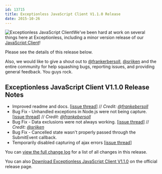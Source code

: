 ```yaml
---
id: 13715
title: Exceptionless JavaScript Client V1.1.0 Release
date: 2015-10-26
---
```

![Exceptionless JavaScript Client](/assets/img/news/blog-header-image-post2b-300x106.png)We've been hard at work on several things here at Exceptionless, including a minor version release of our [JavaScript Client](https://github.com/exceptionless/Exceptionless.JavaScript)!

Please see the details of this release below.

Also, we would like to give a shout out to [@frankerbersoll](https://github.com/frankebersoll), [@srijken](https://github.com/srijken) and the entire community for help squashing bugs, reporting issues, and providing general feedback. You guys rock.

## Exceptionless JavaScript Client V1.1.0 Release Notes

* Improved readme and docs. [[issue thread](https://github.com/exceptionless/Exceptionless.JavaScript/pull/31)] // _Credit: [@frankebersoll](https://github.com/frankebersoll)_
* Bug Fix - Unhandled exceptions in Node.js were not being capture. [[issue thread](https://github.com/exceptionless/Exceptionless.JavaScript/pull/30)] // _Credit: [@frankebersoll](https://github.com/frankebersoll)_
* Bug Fix - Data exclusions were not always working. [[issue thread](https://github.com/exceptionless/Exceptionless.JavaScript/pull/28)] // _Credit: [@srijken](https://github.com/srijken)_
* Bug Fix - Cancelled state wasn't properly passed through the SubmitEvent callback.
* Temporarily disabled capturing of ajax errors [[issue thread](https://github.com/exceptionless/Exceptionless.JavaScript/issues/26)]

You can [view the full change log](https://github.com/exceptionless/Exceptionless.JavaScript/compare/v1.0.1...v1.1.0) for a list of all changes in this release.

You can also [Download Exceptionless JavaScript Client V1.1.0](https://github.com/exceptionless/Exceptionless.JavaScript/releases/tag/v1.1.0) on the official release page.
